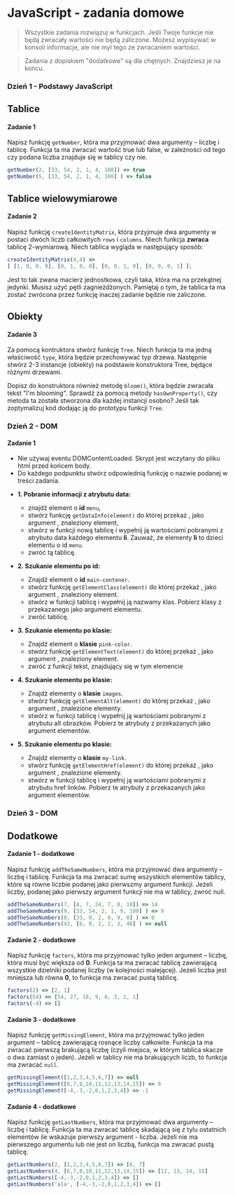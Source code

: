 # JavaScript - zadania domowe
> Wszystkie zadania rozwiązuj w funkcjach. Jeśli Twoje funkcje nie będą zwracały wartości nie będą zaliczone. Możesz wypisywać w konsoli informacje, ale nie myl tego ze zwracaniem wartości.

> Zadania z dopiskiem "dodatkowe" są dla chętnych. Znajdziesz je na końcu.

### Dzień 1 - Podstawy JavaScript

## Tablice

#### Zadanie 1
Napisz funkcję ```getNumber```, która ma przyjmować dwa argumenty &ndash; liczbę i tablicę. Funkcja ta ma zwracać wartość true lub false, w zależności od tego czy podana liczba znajduje się w tablicy czy nie.

```JavaScript
getNumber(2, [33, 54, 2, 1, 4, 100]) => true
getNumber(5, [33, 54, 2, 1, 4, 100] ) => false
```

## Tablice wielowymiarowe

#### Zadanie 2
Napisz funkcję ```createIdentityMatrix```, która przyjmuje dwa argumenty w postaci dwóch liczb całkowitych ```rows``` i ```columns```. Niech funkcja **zwraca** tablicę 2-wymiarową. Niech tablica wygląda w następujący sposób:

```JavaScript
createIdentityMatrix(4,4) =>
[ [1, 0, 0, 0], [0, 1, 0, 0], [0, 0, 1, 0], [0, 0, 0, 1] ];
 ```
Jest to tak zwana macierz jednostkowa, czyli taka, która ma na przekątnej jedynki. Musisz użyć pętli zagnieżdżonych. Pamiętaj o tym, że tablica ta ma zostać zwrócona przez funkcję inaczej zadanie będzie nie zaliczone.

## Obiekty

#### Zadanie 3
Za pomocą kontruktora stwórz funkcję ```Tree```. Niech funkcja ta ma jedną właściwość ```type```, która będzie przechowywać typ drzewa.
Następnie stwórz 2-3 instancje (obiekty) na podstawie konstruktora Tree, będące różnymi drzewami.

Dopisz do konstruktora również metodę ```bloom()```, która będzie zwracała tekst "I'm blooming". Sprawdź za pomocą metody ```hasOwnProperty()```, czy metoda ta została stworzona dla każdej instancji osobno? Jeśli tak zoptymalizuj kod dodając ją do prototypu funkcji ```Tree```.


### Dzień 2 - DOM

#### Zadanie 1

 - Nie używaj eventu DOMContentLoaded. Skrypt jest wczytany do pliku html przed końcem body.
 - Do każdego podpunktu stwórz odpowiednią funkcję o nazwie podanej w treści zadania.

 * **1. Pobranie informacji z atrybutu data:**
    - znajdź element o **id** ```menu```,
    - stwórz funkcję ```getDataInfo(element)``` do której przekaż , jako argument , znaleziony element,
    - stwórz w funkcji nową tablicę i wypełnij ją wartościami pobranymi z atrybutu data każdego elementu **li**. Zauważ, że
    elementy **li** to dzieci elementu o id ```menu```.
    - zwróć tą tablicę.

* **2. Szukanie elementu po id:**
    - Znajdź element o **id** ```main-contener```.
    - stwórz funkcję ```getElementClass(element)``` do której przekaż , jako argument , znaleziony element.
    - stwórz w funkcji tablicę i wypełnij ją nazwamy klas. Pobierz klasy z przekazanego jako argument elementu.
    - zwróć tablicę.

* **3. Szukanie elementu po klasie:**
    - Znajdź element o **klasie** ```pink-color```.
    - stwórz funkcję ```getElementText(element)``` do której przekaż , jako argument , znaleziony element.
    - zwróć z funkcji tekst, znajdujący się w tym elemencie

* **4. Szukanie elementu po klasie:**
    - Znajdź elementy o **klasie** ```images```.
    - stwórz funkcję ```getElementAlt(element)``` do której przekaż , jako argument , znalezione elementy.
    - stwórz w funkcji tablicę i wypełnij ją wartościami pobranymi z atrybutu alt obrazków. Pobierz te atrybuty z przekazanych jako argument elementów.

* **5. Szukanie elementu po klasie:**
    - Znajdź elementy o **klasie** ```my-link```.
    - stwórz funkcję ```getElementHref(element)``` do której przekaż , jako argument , znalezione elementy.
    - stwórz w funkcji tablicę i wypełnij ją wartościami pobranymi z atrybutu href linków. Pobierz te atrybuty z przekazanych jako argument elementów.



### Dzień 3 - DOM


## Dodatkowe

#### Zadanie 1 - dodatkowe
Napisz funkcję ```addTheSameNumbers```, która ma przyjmować dwa argumenty &ndash; liczbę i tablicę. Funkcja ta ma zwracać sumę
wszystkich elementów tablicy, które są równe liczbie podanej jako pierwszmy argument funkcji. Jeżeli liczby, podanej jako pierwszy argument funkcji nie ma w tablicy, zwróć null.

```JavaScript
addTheSameNumbers(7, [4, 7, 24, 7, 0, 10]) => 14
addTheSameNumbers(9, [33, 54, 2, 1, 9, 100] ) => 9
addTheSameNumbers(0, [33, 0, 2, 0, 9, 0] ) => 0
addTheSameNumbers(43, [6, 0, 2, 2, 3, 46] ) => null
```

#### Zadanie 2 - dodatkowe
Napisz funkcję ```factors```, która ma przyjmować tylko jeden argument &ndash; liczbę, która musi być większa od **0**. Funkcja ta ma zwracać tablicę zawierającą wszystkie dzielniki podanej liczby (w kolejności malejącej). Jeżeli liczba jest mniejsza lub równa **0**, to funkcja ma zwracać pustą tablicę.

```JavaScript
factors(2) => [2, 1]
factors(54) => [54, 27, 18, 9, 6, 3, 2, 1]
factors(-4) => []
```

#### Zadanie 3 - dodatkowe
Napisz funkcję ```getMissingElement```, która ma przyjmować tylko jeden argument &ndash; tablicę zawierającą rosnące liczby całkowite. Funkcja ta ma zwracać pierwszą brakującą liczbę (czyli miejsca, w którym tablica skacze o dwa zamiast o jeden). Jeżeli w tablicy nie ma brakujących liczb, to funkcja ma zwracać ```null```.

```JavaScript
getMissingElement([1,2,3,4,5,6,7]) => null
getMissingElement([6,7,8,10,11,12,13,14,15]) => 9
getMissingElement([-4,-3,-2,0,1,2,3,4]) => -1
```

#### Zadanie 4 - dodatkowe
Napisz funkcję ```getLastNumbers```, która ma przyjmować dwa argumenty &ndash; liczbę i tablicę. Funkcja ta ma zwracać tablicę skadającą się z tylu ostatnich elementów ile wskazuje pierwszy argument - liczba. Jeżeli nie ma pierwszego argumentu lub nie jest on liczbą, funkcja ma zwracać pustą tablicę.

```JavaScript
getLastNumbers(2, [1,2,3,4,5,6,7]) => [6, 7]
getLastNumbers(4, [6,7,8,10,11,12,13,14,15]) => [12, 13, 14, 15]
getLastNumbers([-4,-3,-2,0,1,2,3,4]) => []
getLastNumbers('ala', [-4,-3,-2,0,1,2,3,4]) => []
```
